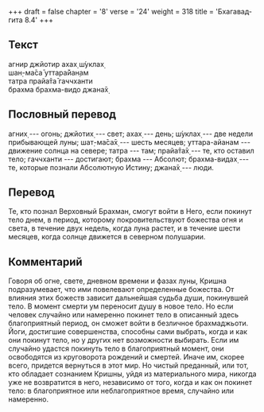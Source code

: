 +++
draft = false
chapter = '8'
verse = '24'
weight = 318
title = 'Бхагавад-гита 8.4'
+++
## Текст

агнир джйотир ахах̣ ш́уклах̣  
шан̣-ма̄са̄ уттара̄йан̣ам  
татра прайа̄та̄ гаччханти  
брахма брахма-видо джана̄х̣

## Пословный перевод

агних̣ --- огонь; джйотих̣ --- свет; ахах̣ --- день; ш́уклах̣ --- две недели
прибывающей луны; шат̣-ма̄са̄х̣ --- шесть месяцев; уттара-айанам ---
движение солнца на севере; татра --- там; прайа̄та̄х̣ --- те, кто оставил
тело; гаччханти --- достигают; брахма --- Абсолют; брахма-видах̣ --- те,
которые познали Абсолютную Истину; джана̄х̣ --- люди.

## Перевод

Те, кто познал Верховный Брахман, смогут войти в Него, если покинут тело
днем, в период, которому покровительствуют божества огня и света, в
течение двух недель, когда луна растет, и в течение шести месяцев, когда
солнце движется в северном полушарии.

## Комментарий

Говоря об огне, свете, дневном времени и фазах луны, Кришна
подразумевает, что ими повелевают определенные божества. От влияния этих
божеств зависит дальнейшая судьба души, покинувшей тело. В момент смерти
ум переносит душу в новое тело. Но если человек случайно или намеренно
покинет тело в описанный здесь благоприятный период, он сможет войти в
безличное брахмаджьоти. Йоги, достигшие совершенства, способны сами
выбрать, когда и как они покинут тело, но у других нет возможности
выбирать. Если им случайно удастся покинуть тело в благоприятный момент,
они освободятся из круговорота рождений и смертей. Иначе им, скорее
всего, придется вернуться в этот мир. Но чистый преданный, или тот, кто
обладает сознанием Кришны, уйдя из материального мира, никогда уже не
возвратится в него, независимо от того, когда и как он покинет тело: в
благоприятное или неблагоприятное время, случайно или намеренно.
